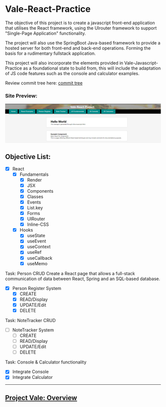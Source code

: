 # Vale-React-Practice

The objective of this project is to create a javascript front-end application that utilises the React framework, using the UIrouter framework to support "Single-Page Application" functionality.

The project will also use the SpringBoot Java-based framework to provide a hosted server for both front-end and back-end operations. Forming the basis for a rudimentary fullstack application.

This project will also incorporate the elements provided in Vale-Javascript-Practice as a foundational state to build from, this will include the adaptation of JS code features such as the console and calculator examples.

Review commit tree here: [commit tree](https://github.com/MorickClive/Vale-React-Practice/network)

### Site Preview:

  ![Site Preview](./src/resources/css/img/example%20page.jpg)


## Objective List:

- [X] React
  - [X] Fundamentals
    - [X] Render
    - [X] JSX
    - [X] Components
    - [X] Classes
    - [X] Events
    - [X] List.key
    - [X] Forms
    - [X] UIRouter
    - [X] Inline-CSS
  - [X] Hooks
    - [X] useState
    - [X] useEvent
    - [X] useContext
    - [X] useRef
    - [X] useCallback
    - [X] useMemo

Task: Person CRUD
Create a React page that allows a full-stack communication of data between React, Spring and an SQL-based database.

- [X] Person Register System
  - [X] CREATE
  - [X] READ/Display
  - [X] UPDATE/Edit
  - [X] DELETE

Task: NoteTracker CRUD

- [ ] NoteTracker System
  - [ ] CREATE
  - [ ] READ/Display
  - [ ] UPDATE/Edit
  - [ ] DELETE
 
 Task: Console & Calculator functionality
 - [X] Integrate Console
 - [X] Integrate Calculator

---

## [Project Vale: Overview](https://github.com/MorickClive/Project-Vale/blob/main/README.md#project-vale)